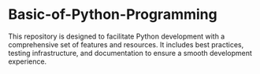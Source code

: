 # Basic-of-Python-Programming
This repository is designed to facilitate Python development with a comprehensive set of features and resources. It includes best practices, testing infrastructure, and documentation to ensure a smooth development experience. 
